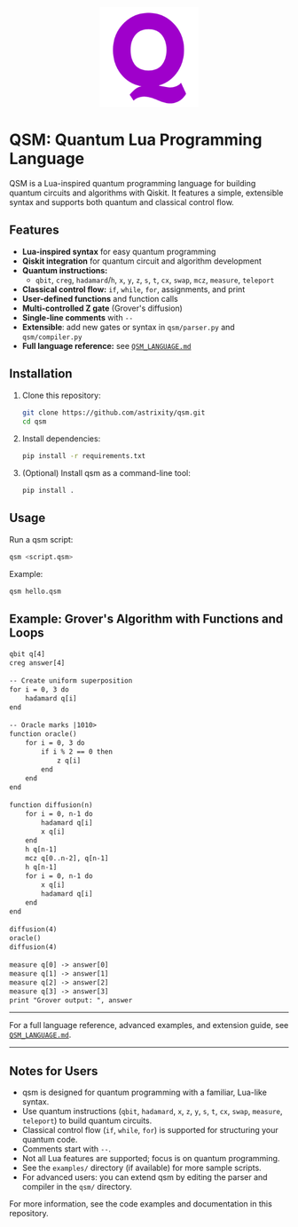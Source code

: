 
<p align="center">
  <img src="qsm_logo.png" alt="QSM Logo" width="180"/>
</p>

# QSM: Quantum Lua Programming Language


QSM is a Lua-inspired quantum programming language for building quantum circuits and algorithms with Qiskit. It features a simple, extensible syntax and supports both quantum and classical control flow.



## Features
- **Lua-inspired syntax** for easy quantum programming
- **Qiskit integration** for quantum circuit and algorithm development
- **Quantum instructions:**
  - `qbit`, `creg`, `hadamard`/`h`, `x`, `y`, `z`, `s`, `t`, `cx`, `swap`, `mcz`, `measure`, `teleport`
- **Classical control flow:** `if`, `while`, `for`, assignments, and print
- **User-defined functions** and function calls
- **Multi-controlled Z gate** (Grover's diffusion)
- **Single-line comments** with `--`
- **Extensible**: add new gates or syntax in `qsm/parser.py` and `qsm/compiler.py`
- **Full language reference:** see [`QSM_LANGUAGE.md`](QSM_LANGUAGE.md)

## Installation

1. Clone this repository:
   ```sh
   git clone https://github.com/astrixity/qsm.git
   cd qsm
   ```
2. Install dependencies:
   ```sh
   pip install -r requirements.txt
   ```
3. (Optional) Install qsm as a command-line tool:
   ```sh
   pip install .
   ```

## Usage

Run a qsm script:
```sh
qsm <script.qsm>
```

Example:
```sh
qsm hello.qsm
```


## Example: Grover's Algorithm with Functions and Loops

```qsm
qbit q[4]
creg answer[4]

-- Create uniform superposition
for i = 0, 3 do
    hadamard q[i]
end

-- Oracle marks |1010>
function oracle()
    for i = 0, 3 do
        if i % 2 == 0 then
            z q[i]
        end
    end
end

function diffusion(n)
    for i = 0, n-1 do
        hadamard q[i]
        x q[i]
    end
    h q[n-1]
    mcz q[0..n-2], q[n-1]
    h q[n-1]
    for i = 0, n-1 do
        x q[i]
        hadamard q[i]
    end
end

diffusion(4)
oracle()
diffusion(4)

measure q[0] -> answer[0]
measure q[1] -> answer[1]
measure q[2] -> answer[2]
measure q[3] -> answer[3]
print "Grover output: ", answer
```


---

For a full language reference, advanced examples, and extension guide, see [`QSM_LANGUAGE.md`](QSM_LANGUAGE.md).

---

## Notes for Users

- qsm is designed for quantum programming with a familiar, Lua-like syntax.
- Use quantum instructions (`qbit`, `hadamard`, `x`, `z`, `y`, `s`, `t`, `cx`, `swap`, `measure`, `teleport`) to build quantum circuits.
- Classical control flow (`if`, `while`, `for`) is supported for structuring your quantum code.
- Comments start with `--`.
- Not all Lua features are supported; focus is on quantum programming.
- See the `examples/` directory (if available) for more sample scripts.
- For advanced users: you can extend qsm by editing the parser and compiler in the `qsm/` directory.

For more information, see the code examples and documentation in this repository.
